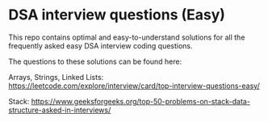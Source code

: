 # DSA interview questions (Easy)
This repo contains optimal and easy-to-understand solutions for all the frequently asked easy DSA interview coding questions.

The questions to these solutions can be found here:

Arrays, Strings, Linked Lists: https://leetcode.com/explore/interview/card/top-interview-questions-easy/

Stack: https://www.geeksforgeeks.org/top-50-problems-on-stack-data-structure-asked-in-interviews/


